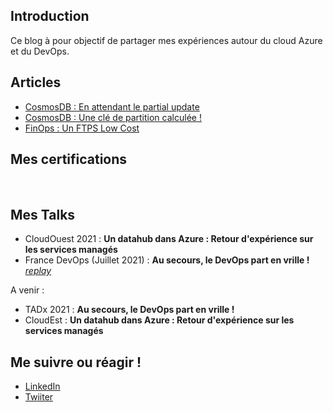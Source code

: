 ## Introduction

Ce blog à pour objectif de partager mes expériences autour du cloud Azure et du DevOps.

## Articles

- [CosmosDB : En attendant le partial update](docs/cosmosdb.waiting_partialupdate.md)
- [CosmosDB : Une clé de partition calculée !](docs/cosmosdb.calculatedPartitionKey.md)
- [FinOps : Un FTPS Low Cost](docs/finops.ftpslowcost.md)

## Mes certifications

<div data-iframe-width="150" data-iframe-height="270" data-share-badge-id="dc28d816-0721-44fd-8506-e0b9a2f200f6" data-share-badge-host="https://www.credly.com" style="display: inline-block;"></div>
<div data-iframe-width="150" data-iframe-height="270" data-share-badge-id="bd5c4974-eb9e-4181-8fd6-d1b984045e07" data-share-badge-host="https://www.credly.com" style="display: inline-block;"></div>
<div data-iframe-width="150" data-iframe-height="270" data-share-badge-id="474e2741-6015-4858-9cf0-bb70b13224f8" data-share-badge-host="https://www.credly.com" style="display: inline-block;"></div>
<script type="text/javascript" async src="//cdn.credly.com/assets/utilities/embed.js"></script>

## Mes Talks

- CloudOuest 2021 : **Un datahub dans Azure : Retour d'expérience sur les services managés**
- France DevOps (Juillet 2021) : **Au secours, le DevOps part en vrille !** *[replay](https://www.francedevops.fr/webinars/au-secours-le-devops-part-en-vrille)*

A venir :

- TADx 2021 : **Au secours, le DevOps part en vrille !**
- CloudEst : **Un datahub dans Azure : Retour d'expérience sur les services managés**

## Me suivre ou réagir !

- [LinkedIn](https://www.linkedin.com/in/philippe-morisseau-8ab83216b/)
- [Twiiter](https://twitter.com/morisseauphi)